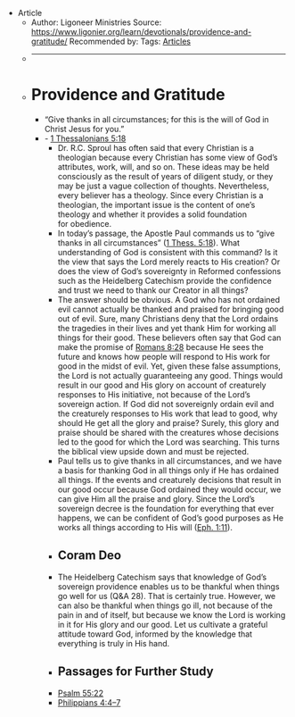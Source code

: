 - Article
    - Author: Ligoneer Ministries
Source: https://www.ligonier.org/learn/devotionals/providence-and-gratitude/
Recommended by:
Tags: [Articles](<Articles.md>)
    - ___________________________
    - # Providence and Gratitude
        - “Give thanks in all circumstances; for this is the will of God in Christ Jesus for you.”
        - - [1 Thessalonians 5:18](http://biblia.com/bible/esv/1%20Thessalonians%205.18)
            - Dr. R.C. Sproul has often said that every Christian is a theologian because every Christian has some view of God’s attributes, work, will, and so on. These ideas may be held consciously as the result of years of diligent study, or they may be just a vague collection of thoughts. Nevertheless, every believer has a theology. Since every Christian is a theologian, the important issue is the content of one’s theology and whether it provides a solid foundation for obedience.
            - In today’s passage, the Apostle Paul commands us to “give thanks in all circumstances” ([1 Thess. 5:18](http://biblia.com/bible/esv/1%20Thess.%205.18)). What understanding of God is consistent with this command? Is it the view that says the Lord merely reacts to His creation? Or does the view of God’s sovereignty in Reformed confessions such as the Heidelberg Catechism provide the confidence and trust we need to thank our Creator in all things?
            - The answer should be obvious. A God who has not ordained evil cannot actually be thanked and praised for bringing good out of evil. Sure, many Christians deny that the Lord ordains the tragedies in their lives and yet thank Him for working all things for their good. These believers often say that God can make the promise of [Romans 8:28](http://biblia.com/bible/esv/Romans%208.28) because He sees the future and knows how people will respond to His work for good in the midst of evil. Yet, given these false assumptions, the Lord is not actually guaranteeing any good. Things would result in our good and His glory on account of creaturely responses to His initiative, not because of the Lord’s sovereign action. If God did not sovereignly ordain evil and the creaturely responses to His work that lead to good, why should He get all the glory and praise? Surely, this glory and praise should be shared with the creatures whose decisions led to the good for which the Lord was searching. This turns the biblical view upside down and must be rejected.
            - Paul tells us to give thanks in all circumstances, and we have a basis for thanking God in all things only if He has ordained all things. If the events and creaturely decisions that result in our good occur because God ordained they would occur, we can give Him all the praise and glory. Since the Lord’s sovereign decree is the foundation for everything that ever happens, we can be confident of God’s good purposes as He works all things according to His will ([Eph. 1:11](http://biblia.com/bible/esv/Eph.%201.11)).
            - ## Coram Deo
            - The Heidelberg Catechism says that knowledge of God’s sovereign providence enables us to be thankful when things go well for us (Q&A 28). That is certainly true. However, we can also be thankful when things go ill, not because of the pain in and of itself, but because we know the Lord is working in it for His glory and our good. Let us cultivate a grateful attitude toward God, informed by the knowledge that everything is truly in His hand.
            - ## Passages for Further Study
            - [Psalm 55:22](http://biblia.com/bible/esv/Psalm%2055.22)
            - [Philippians 4:4–7](http://biblia.com/bible/esv/Philippians%204.4%E2%80%937)

